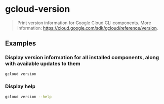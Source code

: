 # gcloud-version

> Print version information for Google Cloud CLI components. More information: <https://cloud.google.com/sdk/gcloud/reference/version>.

## Examples

### Display version information for all installed components, along with available updates to them

```bash
gcloud version
```

### Display help

```bash
gcloud version --help
```
